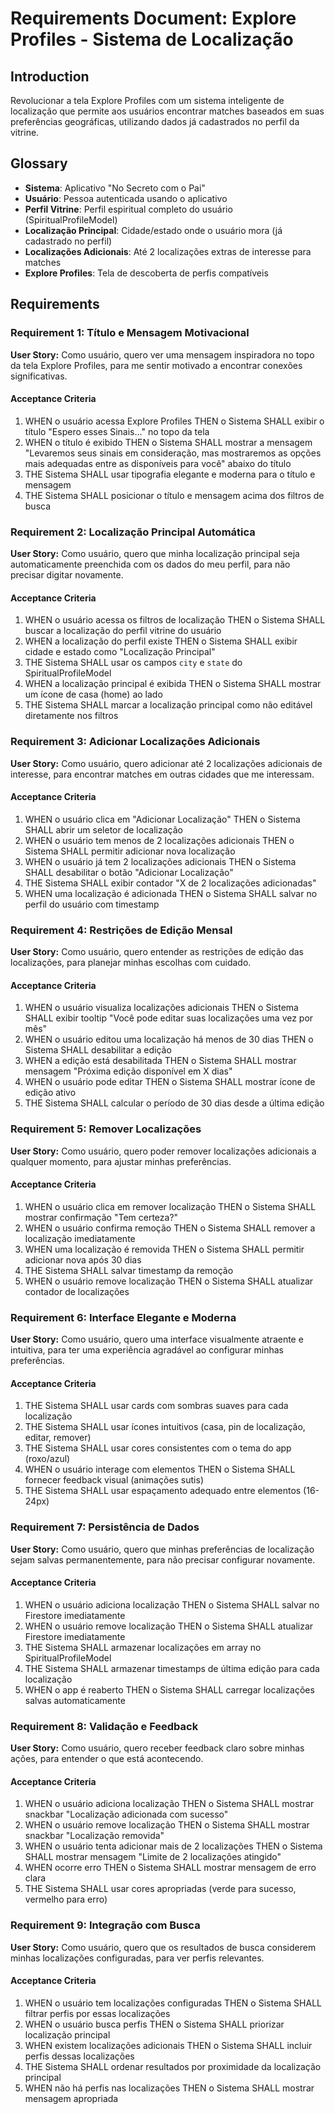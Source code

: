 # Requirements Document: Explore Profiles - Sistema de Localização

## Introduction
Revolucionar a tela Explore Profiles com um sistema inteligente de localização que permite aos usuários encontrar matches baseados em suas preferências geográficas, utilizando dados já cadastrados no perfil da vitrine.

## Glossary
- **Sistema**: Aplicativo "No Secreto com o Pai"
- **Usuário**: Pessoa autenticada usando o aplicativo
- **Perfil Vitrine**: Perfil espiritual completo do usuário (SpiritualProfileModel)
- **Localização Principal**: Cidade/estado onde o usuário mora (já cadastrado no perfil)
- **Localizações Adicionais**: Até 2 localizações extras de interesse para matches
- **Explore Profiles**: Tela de descoberta de perfis compatíveis

## Requirements

### Requirement 1: Título e Mensagem Motivacional

**User Story:** Como usuário, quero ver uma mensagem inspiradora no topo da tela Explore Profiles, para me sentir motivado a encontrar conexões significativas.

#### Acceptance Criteria

1. WHEN o usuário acessa Explore Profiles THEN o Sistema SHALL exibir o título "Espero esses Sinais..." no topo da tela
2. WHEN o título é exibido THEN o Sistema SHALL mostrar a mensagem "Levaremos seus sinais em consideração, mas mostraremos as opções mais adequadas entre as disponíveis para você" abaixo do título
3. THE Sistema SHALL usar tipografia elegante e moderna para o título e mensagem
4. THE Sistema SHALL posicionar o título e mensagem acima dos filtros de busca

### Requirement 2: Localização Principal Automática

**User Story:** Como usuário, quero que minha localização principal seja automaticamente preenchida com os dados do meu perfil, para não precisar digitar novamente.

#### Acceptance Criteria

1. WHEN o usuário acessa os filtros de localização THEN o Sistema SHALL buscar a localização do perfil vitrine do usuário
2. WHEN a localização do perfil existe THEN o Sistema SHALL exibir cidade e estado como "Localização Principal"
3. THE Sistema SHALL usar os campos `city` e `state` do SpiritualProfileModel
4. WHEN a localização principal é exibida THEN o Sistema SHALL mostrar um ícone de casa (home) ao lado
5. THE Sistema SHALL marcar a localização principal como não editável diretamente nos filtros

### Requirement 3: Adicionar Localizações Adicionais

**User Story:** Como usuário, quero adicionar até 2 localizações adicionais de interesse, para encontrar matches em outras cidades que me interessam.

#### Acceptance Criteria

1. WHEN o usuário clica em "Adicionar Localização" THEN o Sistema SHALL abrir um seletor de localização
2. WHEN o usuário tem menos de 2 localizações adicionais THEN o Sistema SHALL permitir adicionar nova localização
3. WHEN o usuário já tem 2 localizações adicionais THEN o Sistema SHALL desabilitar o botão "Adicionar Localização"
4. THE Sistema SHALL exibir contador "X de 2 localizações adicionadas"
5. WHEN uma localização é adicionada THEN o Sistema SHALL salvar no perfil do usuário com timestamp

### Requirement 4: Restrições de Edição Mensal

**User Story:** Como usuário, quero entender as restrições de edição das localizações, para planejar minhas escolhas com cuidado.

#### Acceptance Criteria

1. WHEN o usuário visualiza localizações adicionais THEN o Sistema SHALL exibir tooltip "Você pode editar suas localizações uma vez por mês"
2. WHEN o usuário editou uma localização há menos de 30 dias THEN o Sistema SHALL desabilitar a edição
3. WHEN a edição está desabilitada THEN o Sistema SHALL mostrar mensagem "Próxima edição disponível em X dias"
4. WHEN o usuário pode editar THEN o Sistema SHALL mostrar ícone de edição ativo
5. THE Sistema SHALL calcular o período de 30 dias desde a última edição

### Requirement 5: Remover Localizações

**User Story:** Como usuário, quero poder remover localizações adicionais a qualquer momento, para ajustar minhas preferências.

#### Acceptance Criteria

1. WHEN o usuário clica em remover localização THEN o Sistema SHALL mostrar confirmação "Tem certeza?"
2. WHEN o usuário confirma remoção THEN o Sistema SHALL remover a localização imediatamente
3. WHEN uma localização é removida THEN o Sistema SHALL permitir adicionar nova após 30 dias
4. THE Sistema SHALL salvar timestamp da remoção
5. WHEN o usuário remove localização THEN o Sistema SHALL atualizar contador de localizações

### Requirement 6: Interface Elegante e Moderna

**User Story:** Como usuário, quero uma interface visualmente atraente e intuitiva, para ter uma experiência agradável ao configurar minhas preferências.

#### Acceptance Criteria

1. THE Sistema SHALL usar cards com sombras suaves para cada localização
2. THE Sistema SHALL usar ícones intuitivos (casa, pin de localização, editar, remover)
3. THE Sistema SHALL usar cores consistentes com o tema do app (roxo/azul)
4. WHEN o usuário interage com elementos THEN o Sistema SHALL fornecer feedback visual (animações sutis)
5. THE Sistema SHALL usar espaçamento adequado entre elementos (16-24px)

### Requirement 7: Persistência de Dados

**User Story:** Como usuário, quero que minhas preferências de localização sejam salvas permanentemente, para não precisar configurar novamente.

#### Acceptance Criteria

1. WHEN o usuário adiciona localização THEN o Sistema SHALL salvar no Firestore imediatamente
2. WHEN o usuário remove localização THEN o Sistema SHALL atualizar Firestore imediatamente
3. THE Sistema SHALL armazenar localizações em array no SpiritualProfileModel
4. THE Sistema SHALL armazenar timestamps de última edição para cada localização
5. WHEN o app é reaberto THEN o Sistema SHALL carregar localizações salvas automaticamente

### Requirement 8: Validação e Feedback

**User Story:** Como usuário, quero receber feedback claro sobre minhas ações, para entender o que está acontecendo.

#### Acceptance Criteria

1. WHEN o usuário adiciona localização THEN o Sistema SHALL mostrar snackbar "Localização adicionada com sucesso"
2. WHEN o usuário remove localização THEN o Sistema SHALL mostrar snackbar "Localização removida"
3. WHEN o usuário tenta adicionar mais de 2 localizações THEN o Sistema SHALL mostrar mensagem "Limite de 2 localizações atingido"
4. WHEN ocorre erro THEN o Sistema SHALL mostrar mensagem de erro clara
5. THE Sistema SHALL usar cores apropriadas (verde para sucesso, vermelho para erro)

### Requirement 9: Integração com Busca

**User Story:** Como usuário, quero que os resultados de busca considerem minhas localizações configuradas, para ver perfis relevantes.

#### Acceptance Criteria

1. WHEN o usuário tem localizações configuradas THEN o Sistema SHALL filtrar perfis por essas localizações
2. WHEN o usuário busca perfis THEN o Sistema SHALL priorizar localização principal
3. WHEN existem localizações adicionais THEN o Sistema SHALL incluir perfis dessas localizações
4. THE Sistema SHALL ordenar resultados por proximidade da localização principal
5. WHEN não há perfis nas localizações THEN o Sistema SHALL mostrar mensagem apropriada
